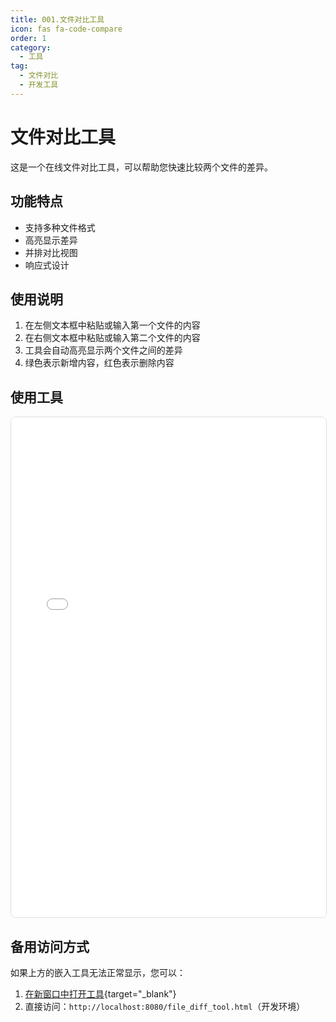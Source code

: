 ```yaml
---
title: 001.文件对比工具
icon: fas fa-code-compare
order: 1
category:
  - 工具
tag:
  - 文件对比
  - 开发工具
---
```


# 文件对比工具

这是一个在线文件对比工具，可以帮助您快速比较两个文件的差异。

## 功能特点

- 支持多种文件格式
- 高亮显示差异
- 并排对比视图
- 响应式设计


## 使用说明

1. 在左侧文本框中粘贴或输入第一个文件的内容
2. 在右侧文本框中粘贴或输入第二个文件的内容
3. 工具会自动高亮显示两个文件之间的差异
4. 绿色表示新增内容，红色表示删除内容
   


## 使用工具

<iframe src="/tools/file_diff_tool.html" width="100%" height="800px" frameborder="0" style="border: 1px solid #ddd; border-radius: 8px;"></iframe>

## 备用访问方式

如果上方的嵌入工具无法正常显示，您可以：

1. [在新窗口中打开工具](/file_diff_tool.html){target="_blank"}
2. 直接访问：`http://localhost:8080/file_diff_tool.html`（开发环境）